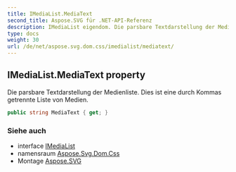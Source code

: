 ```yaml
---
title: IMediaList.MediaText
second_title: Aspose.SVG für .NET-API-Referenz
description: IMediaList eigendom. Die parsbare Textdarstellung der Medienliste. Dies ist eine durch Kommas getrennte Liste von Medien.
type: docs
weight: 30
url: /de/net/aspose.svg.dom.css/imedialist/mediatext/
---
```

## IMediaList.MediaText property

Die parsbare Textdarstellung der Medienliste. Dies ist eine durch Kommas getrennte Liste von Medien.

```csharp
public string MediaText { get; }
```

### Siehe auch

* interface [IMediaList](../)
* namensraum [Aspose.Svg.Dom.Css](../../imedialist/)
* Montage [Aspose.SVG](../../../)


